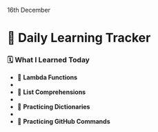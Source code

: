 
16th December
# 🌟 Daily Learning Tracker

### 🗓️ **What I Learned Today**

- 🔹 **Lambda Functions**
- 
- 🔹 **List Comprehensions**
- 
- 🔹 **Practicing Dictionaries**
-  
- 🔹 **Practicing GitHub Commands**




